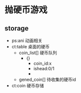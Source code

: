 # 抛硬币游戏

## storage

- ps:ani 动画相关
- ct:table 桌面的硬币
    - coin_list[] 硬币队列
        - {}
            - coin_id:x
            - ishead:0/1
            - 
    - gened_coin[] 待收集的硬币id
- ct:coin 硬币存储